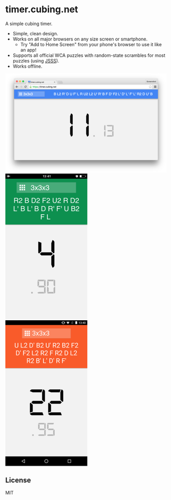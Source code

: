 # timer.cubing.net

A simple cubing timer.

- Simple, clean design.
- Works on all major browsers on any size screen or smartphone.
  - Try "Add to Home Screen" from your phone's browser to use it like an app!
- Supports all official WCA puzzles with random-state scrambles for most puzzles (using [JSSS](https://github.com/cubing/jsss)).
- Works offline.

<img width="512" src="./screenshots/desktop.png" alt="timer.cubing.net screenshot: Desktop">

<img width="256" src="./screenshots/iOS.png" alt="timer.cubing.net screenshot: iOS">
<img width="256" src="./screenshots/android.png" alt="timer.cubing.net screenshot: Android">

## License

MIT
